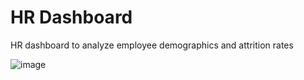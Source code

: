 # HR Dashboard
HR dashboard to analyze employee demographics and attrition rates

![image](https://user-images.githubusercontent.com/59523096/222454776-a996073f-8dc7-4f22-b202-bf7869f34b45.png)
